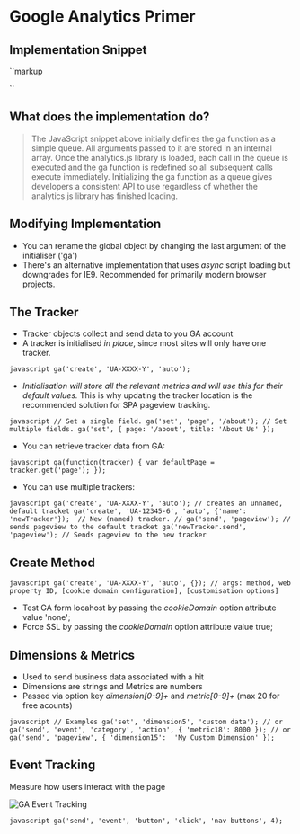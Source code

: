 # Google Analytics Primer

## Implementation Snippet

``markup
<!-- Google Analytics -->
<script>
(function(i,s,o,g,r,a,m){i['GoogleAnalyticsObject']=r;i[r]=i[r]||function(){
(i[r].q=i[r].q||[]).push(arguments)},i[r].l=1*new Date();a=s.createElement(o),
m=s.getElementsByTagName(o)[0];a.async=1;a.src=g;m.parentNode.insertBefore(a,m)
})(window,document,'script','//www.google-analytics.com/analytics.js','ga');
ga('create', 'UA-XXXX-Y', 'auto');
ga('send', 'pageview');
</script>
<!-- End Google Analytics -->
``

## What does the implementation do?

> The JavaScript snippet above initially defines the ga function as a simple queue. All arguments passed to it are stored in an internal array. Once the analytics.js library is loaded, each call in the queue is executed and the ga function is redefined so all subsequent calls execute immediately. Initializing the ga function as a queue gives developers a consistent API to use regardless of whether the analytics.js library has finished loading.

## Modifying Implementation

- You can rename the global object by changing the last argument of the initialiser ('ga')
- There's an alternative implementation that uses *async* script loading but downgrades for IE9. Recommended for primarily modern browser projects.

## The Tracker

- Tracker objects collect and send data to you GA account
- A tracker is initialised *in place*, since most sites will only have one tracker.

``javascript
ga('create', 'UA-XXXX-Y', 'auto');
``

- _Initialisation will store all the relevant metrics and will use this for their default values._ This is why updating the tracker location is the recommended solution for SPA pageview tracking.

``javascript
// Set a single field.
ga('set', 'page', '/about');
// Set multiple fields.
ga('set', {
  page: '/about',
  title: 'About Us'
});
``

- You can retrieve tracker data from GA:

``javascript
ga(function(tracker) {
  var defaultPage = tracker.get('page');
});
``

- You can use multiple trackers:

``javascript
ga('create', 'UA-XXXX-Y', 'auto'); // creates an unnamed, default tracket
ga('create', 'UA-12345-6', 'auto', {'name': 'newTracker'});  // New (named) tracker.
//
ga('send', 'pageview'); // sends pageview to the default tracket
ga('newTracker.send', 'pageview'); // Sends pageview to the new tracker
``

## Create Method

``javascript
ga('create', 'UA-XXXX-Y', 'auto', {}); // args: method, web property ID, [cookie domain configuration], [customisation options]
``

- Test GA form locahost by passing the *cookieDomain* option attribute value 'none';
- Force SSL by passing the *cookieDomain* option attribute value true;

## Dimensions & Metrics

- Used to send business data associated with a hit
- Dimensions are strings and Metrics are numbers
- Passed via option key *dimension\[0-9\]+* and *metric\[0-9\]+* (max 20 for free acounts)

``javascript
// Examples
ga('set', 'dimension5', 'custom data');
// or
ga('send', 'event', 'category', 'action', {
  'metric18': 8000
});
// or
ga('send', 'pageview', {
  'dimension15':  'My Custom Dimension'
}); 
``

## Event Tracking

Measure how users interact with the page

![GA Event Tracking](-Jo5PpjgTUe7IbGzupgq)

``javascript
ga('send', 'event', 'button', 'click', 'nav buttons', 4);
``